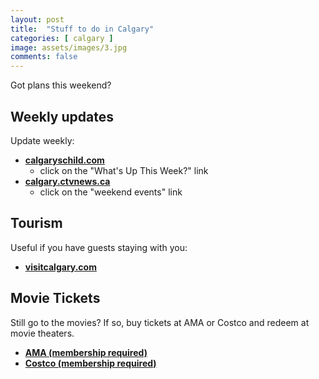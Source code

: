 ```yaml
---
layout: post
title:  "Stuff to do in Calgary"
categories: [ calgary ]
image: assets/images/3.jpg
comments: false
---
```


Got plans this weekend?

## Weekly updates

Update weekly:

- **[calgaryschild.com](https://www.calgaryschild.com/)**
    - click on the "What's Up This Week?" link
- **[calgary.ctvnews.ca](https://calgary.ctvnews.ca/)**
    - click on the "weekend events" link


## Tourism

Useful if you have guests staying with you:

- **[visitcalgary.com](https://www.visitcalgary.com/things-to-do/stories-from-calgary/free-things-to-do-in-calgary/)**


## Movie Tickets

Still go to the movies?  If so, buy tickets at AMA or Costco and redeem at movie theaters.

- **[AMA (membership required)](https://ama.ab.ca/rewards/tickets-passes)**
- **[Costco (membership required)](https://www.costco.ca/movie-tickets.html)**